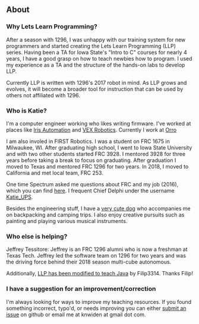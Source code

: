 ## About

### Why Lets Learn Programming?

After a season with 1296, I was unhappy with our training system for new programmers and started creating the Lets Learn Programming (LLP) series. Having been a TA for Iowa State's "Intro to C" courses for nearly 4 years, I have a good grasp on how to teach newbies how to program. I used my experience as a TA and the structure of the hands-on labs to develop LLP.

Currently LLP is written with 1296's 2017 robot in mind. As LLP grows and evolves, it will become a broader tool for instruction that can be used by others not affiliated with 1296.


### Who is Katie?

I'm a computer engineer working who likes writing firmware. I've worked at places like [Iris Automation](https://www.irisonboard.com/) and [VEX Robotics](https://www.vexrobotics.com/). Currently I work at [Orro](https://www.getorro.com/)

I am also involed in FIRST Robotics. I was a student on FRC 1675 in Milwaukee, WI. After graduating high school, I went to Iowa State University and with two other students started FRC 3928. I mentored 3928 for three years before taking a break to focus on graduating. After graduation I moved to Texas and mentored FRC 1296 for two years. In 2018, I moved to California and met local team, FRC 253.

One time Spectrum asked me questions about FRC and my job (2016), which you can find [here](http://blog.spectrum3847.org/2016/10/katie-widen-this-is-how-i-work.html). I frequent Chief Delphi under the username [Katie_UPS](https://www.chiefdelphi.com/forums/member.php?u=25036).

Besides the engineering stuff, I have a [very cute dog](https://www.instagram.com/gatsbypaws/) who accompanies me on backpacking and camping trips. I also enjoy creative pursuits such as painting and playing various musical instruments.

### Who else is helping?

Jeffrey Tessitore: Jeffrey is an FRC 1296 alumni who is now a freshman at Texas Tech. Jeffrey led the software team on 1296 for two years and was the driving force behind their 2018 season multi-cube autonomous.

Additionally, [LLP has been modified to teach Java](https://github.com/Filip3314/LetsLearnProgramming) by Filip3314. Thanks Filip!

### I have a suggestion for an improvement/correction

I'm always looking for ways to improve my teaching resources. If you found something incorrect, typo'd, or needs improving you can either [submit an issue](https://github.com/kwiden/LetsLearnProgramming/issues) on github or email me at knwiden at gmail dot com.
